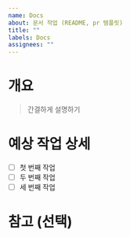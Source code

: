 ```yaml
---
name: Docs
about: 문서 작업 (README, pr 템플릿)
title: ""
labels: Docs
assignees: ""
---
```


# 개요

> 간결하게 설명하기

# 예상 작업 상세

- [ ] 첫 번째 작업
- [ ] 두 번째 작업
- [ ] 세 번째 작업

# 참고 (선택)
